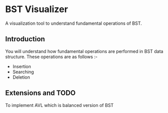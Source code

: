 # BST Visualizer

A visualization tool to understand fundamental operations of BST. 

## Introduction 
You will understand how fundamental operations are performed in BST data structure. These operations are as follows :-
* Insertion 
* Searching
* Deletion

## Extensions and TODO
To implement AVL which is balanced version of BST 
